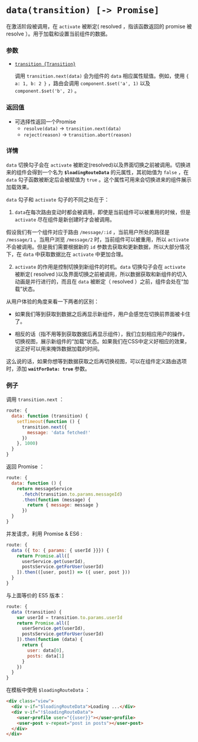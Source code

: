 # `data(transition) [-> Promise]`

在激活阶段被调用，在 `activate` 被断定( resolved ，指该函数返回的 promise 被 resolve ）。用于加载和设置当前组件的数据。

### 参数

- [`transition {Transition}`](hooks.md#transition-object)

  调用 `transition.next(data)` 会为组件的 `data` 相应属性赋值。例如，使用 `{ a: 1, b: 2 }` ，路由会调用 `component.$set('a', 1)` 以及 `component.$set('b', 2)` 。

### 返回值

- 可选择性返回一个Promise
  - `resolve(data)` -> `transition.next(data)`
  - `reject(reason)` -> `transition.abort(reason)`

### 详情

`data` 切换勾子会在 `activate` 被断定(resolved)以及界面切换之前被调用。切换进来的组件会得到一个名为 **`$loadingRouteData`** 的元属性，其初始值为 `false` ，在 `data` 勾子函数被断定后会被赋值为 `true` 。这个属性可用来会切换进来的组件展示加载效果。

`data` 勾子和 `activate` 勾子的不同之处在于：

1. `data`在每次路由变动时都会被调用，即使是当前组件可以被重用的时候，但是 `activate` 尽在组件是新创建时才会被调用。

  假设我们有一个组件对应于路由 `/message/:id` ，当前用户所处的路径是 `/message/1` 。当用户浏览 `/message/2` 时，当前组件可以被重用，所以 `activate` 不会被调用。但是我们需要根据新的 `id` 参数去获取和更新数据，所以大部分情况下，在 `data` 中获取数据比在 `activate` 中更加合理。

2. `activate` 的作用是控制切换到新组件的时机。`data` 切换勾子会在 `activate` 被断定( resolved )以及界面切换之前被调用，所以数据获取和新组件的切入动画是并行进行的，而且在 `data` 被断定（ resolved ）之前，组件会处在“加载”状态。

  从用户体验的角度来看一下两者的区别：

  - 如果我们等到获取到数据之后再显示新组件，用户会感觉在切换前界面被卡住了。

  - 相反的话（指不用等到获取数据后再显示组件），我们立刻相应用户的操作，切换视图，展示新组件的“加载”状态。如果我们在CSS中定义好相应的效果，这正好可以用来掩饰数据加载的时间。

这么说的话，如果你想等到数据获取之后再切换视图，可以在组件定义路由选项时，添加 **`waitForData: true`** 参数。

### 例子

调用 `transition.next` ：

``` js
route: {
  data: function (transition) {
    setTimeout(function () {
      transition.next({
        message: 'data fetched!'
      })
    }, 1000)
  }
}
```

返回 Promise ：

``` js
route: {
  data: function () {
    return messageService
      .fetch(transition.to.params.messageId)
      .then(function (message) {
        return { message: message }
      })
  }
}
```

并发请求，利用 Promise & ES6 :

``` js
route: {
  data ({ to: { params: { userId }}}) {
    return Promise.all([
      userService.get(userId),
      postsService.getForUser(userId)
    ]).then(([user, post]) => ({ user, post }))
  }
}
```

与上面等价的 ES5 版本：

``` js
route: {
  data (transition) {
    var userId = transition.to.params.userId
    return Promise.all([
      userService.get(userId),
      postsService.getForUser(userId)
    ]).then(function (data) {
      return {
        user: data[0],
        posts: data[1]
      }
    })
  }
}
```

在模板中使用 `$loadingRouteData` ：

``` html
<div class="view">
  <div v-if="$loadingRouteData">Loading ...</div>
  <div v-if="!$loadingRouteData">
    <user-profile user="{{user}}"></user-profile>
    <user-post v-repeat="post in posts"></user-post>
  </div>
</div>
```
